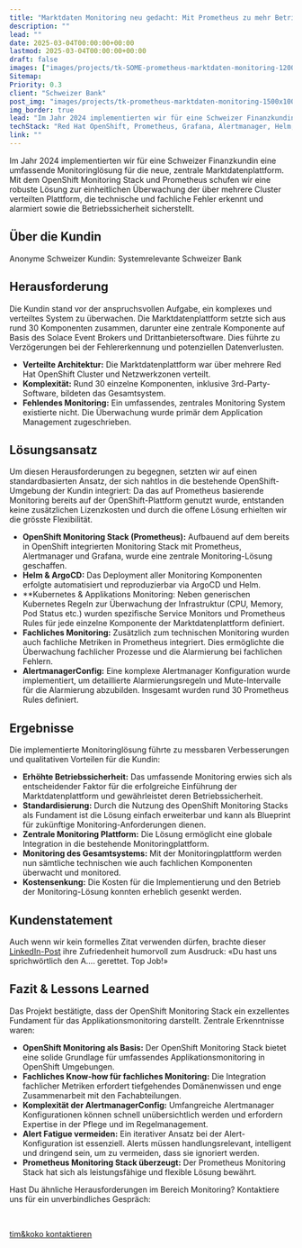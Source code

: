 ```yaml
---
title: "Marktdaten Monitoring neu gedacht: Mit Prometheus zu mehr Betriebssicherheit und tieferen Kosten bei Schweizer Bank"
description: ""
lead: ""
date: 2025-03-04T00:00:00+00:00
lastmod: 2025-03-04T00:00:00+00:00
draft: false
images: ["images/projects/tk-SOME-prometheus-marktdaten-monitoring-1200x630.png"]
Sitemap:
Priority: 0.3
client: "Schweizer Bank"
post_img: "images/projects/tk-prometheus-marktdaten-monitoring-1500x1000.png"
img_border: true
lead: "Im Jahr 2024 implementierten wir für eine Schweizer Finanzkundin eine umfassende Monitoringlösung für die neue, zentrale Marktdatenplattform. Mit dem OpenShift Monitoring Stack und Prometheus schufen wir eine robuste Lösung zur einheitlichen Überwachung der über mehrere Cluster verteilten Plattform, die technische und fachliche Fehler erkennt und alarmiert sowie die Betriebssicherheit sicherstellt."
techStack: "Red Hat OpenShift, Prometheus, Grafana, Alertmanager, Helm, Argo CD"
link: ""
---
```



Im Jahr 2024 implementierten wir für eine Schweizer Finanzkundin eine umfassende Monitoringlösung für die neue, zentrale Marktdatenplattform. Mit dem OpenShift Monitoring Stack und Prometheus schufen wir eine robuste Lösung zur einheitlichen Überwachung der über mehrere Cluster verteilten Plattform, die technische und fachliche Fehler erkennt und alarmiert sowie die Betriebssicherheit sicherstellt.

## Über die Kundin

Anonyme Schweizer Kundin: Systemrelevante Schweizer Bank

## Herausforderung

Die Kundin stand vor der anspruchsvollen Aufgabe, ein komplexes und verteiltes System zu überwachen. Die Marktdatenplattform setzte sich aus rund 30 Komponenten zusammen, darunter eine zentrale Komponente auf Basis des Solace Event Brokers und Drittanbietersoftware. Dies führte zu Verzögerungen bei der Fehlererkennung und potenziellen Datenverlusten.

* **Verteilte Architektur:** Die Marktdatenplattform war über mehrere Red Hat OpenShift Cluster und Netzwerkzonen verteilt.
* **Komplexität:** Rund 30 einzelne Komponenten, inklusive 3rd-Party-Software, bildeten das Gesamtsystem.
* **Fehlendes Monitoring:** Ein umfassendes, zentrales Monitoring System existierte nicht. Die Überwachung wurde primär dem Application Management zugeschrieben.

## Lösungsansatz

Um diesen Herausforderungen zu begegnen, setzten wir auf einen standardbasierten Ansatz, der sich nahtlos in die bestehende OpenShift-Umgebung der Kundin integriert: Da das auf Prometheus basierende Monitoring bereits auf der OpenShift-Plattform genutzt wurde, entstanden keine zusätzlichen Lizenzkosten und durch die offene Lösung erhielten wir die grösste Flexibilität.

* **OpenShift Monitoring Stack (Prometheus):** Aufbauend auf dem bereits in OpenShift integrierten Monitoring Stack mit Prometheus, Alertmanager und Grafana, wurde eine zentrale Monitoring-Lösung geschaffen.
* **Helm & ArgoCD:** Das Deployment aller Monitoring Komponenten erfolgte automatisiert und reproduzierbar via ArgoCD und Helm.
* **Kubernetes & Applikations Monitoring:  Neben generischen Kubernetes Regeln zur Überwachung der Infrastruktur (CPU, Memory, Pod Status etc.) wurden spezifische Service Monitors und Prometheus Rules für jede einzelne Komponente der Marktdatenplattform definiert.
* **Fachliches Monitoring:** Zusätzlich zum technischen Monitoring wurden auch fachliche Metriken in Prometheus integriert. Dies ermöglichte die Überwachung fachlicher Prozesse und die Alarmierung bei fachlichen Fehlern.
* **AlertmanagerConfig:** Eine komplexe Alertmanager Konfiguration wurde implementiert, um detaillierte Alarmierungsregeln und Mute-Intervalle für die Alarmierung abzubilden. Insgesamt wurden rund 30 Prometheus Rules definiert.

## Ergebnisse

Die implementierte Monitoringlösung führte zu messbaren Verbesserungen und qualitativen Vorteilen für die Kundin:

* **Erhöhte Betriebssicherheit:** Das umfassende Monitoring erwies sich als entscheidender Faktor für die erfolgreiche Einführung der Marktdatenplattform und gewährleistet deren Betriebssicherheit.
* **Standardisierung:** Durch die Nutzung des OpenShift Monitoring Stacks als Fundament ist die Lösung einfach erweiterbar und kann als Blueprint für zukünftige Monitoring-Anforderungen dienen.
* **Zentrale Monitoring Plattform:** Die Lösung ermöglicht eine globale Integration in die bestehende Monitoringplattform.
* **Monitoring des Gesamtsystems:** Mit der Monitoringplattform werden nun sämtliche technischen wie auch fachlichen Komponenten überwacht und monitored.
* **Kostensenkung:** Die Kosten für die Implementierung und den Betrieb der Monitoring-Lösung konnten erheblich gesenkt werden.

## Kundenstatement

Auch wenn wir kein formelles Zitat verwenden dürfen, brachte dieser [LinkedIn-Post](https://www.linkedin.com/posts/thomas-philipona-thun_intothecloud-prometheus-cloudnative-activity-7244310833726390273-pFjM) ihre Zufriedenheit humorvoll zum Ausdruck: «Du hast uns sprichwörtlich den A…. gerettet. Top Job!»

## Fazit & Lessons Learned

Das Projekt bestätigte, dass der OpenShift Monitoring Stack ein exzellentes Fundament für das Applikationsmonitoring darstellt.  Zentrale Erkenntnisse waren:

* **OpenShift Monitoring als Basis:** Der OpenShift Monitoring Stack bietet eine solide Grundlage für umfassendes Applikationsmonitoring in OpenShift Umgebungen.
* **Fachliches Know-how für fachliches Monitoring:** Die Integration fachlicher Metriken erfordert tiefgehendes Domänenwissen und enge Zusammenarbeit mit den Fachabteilungen.
* **Komplexität der AlertmanagerConfig:** Umfangreiche Alertmanager Konfigurationen können schnell unübersichtlich werden und erfordern Expertise in der Pflege und im Regelmanagement.
* **Alert Fatigue vermeiden:** Ein iterativer Ansatz bei der Alert-Konfiguration ist essenziell. Alerts müssen handlungsrelevant, intelligent und dringend sein, um zu vermeiden, dass sie ignoriert werden.
* **Prometheus Monitoring Stack überzeugt:** Der Prometheus Monitoring Stack hat sich als leistungsfähige und flexible Lösung bewährt.

Hast Du ähnliche Herausforderungen im Bereich Monitoring? Kontaktiere uns für ein unverbindliches Gespräch:

&nbsp;

<a class="btn btn-primary rounded-pill" href="mailto:hallo@tim-koko.ch">tim&koko kontaktieren</a>
